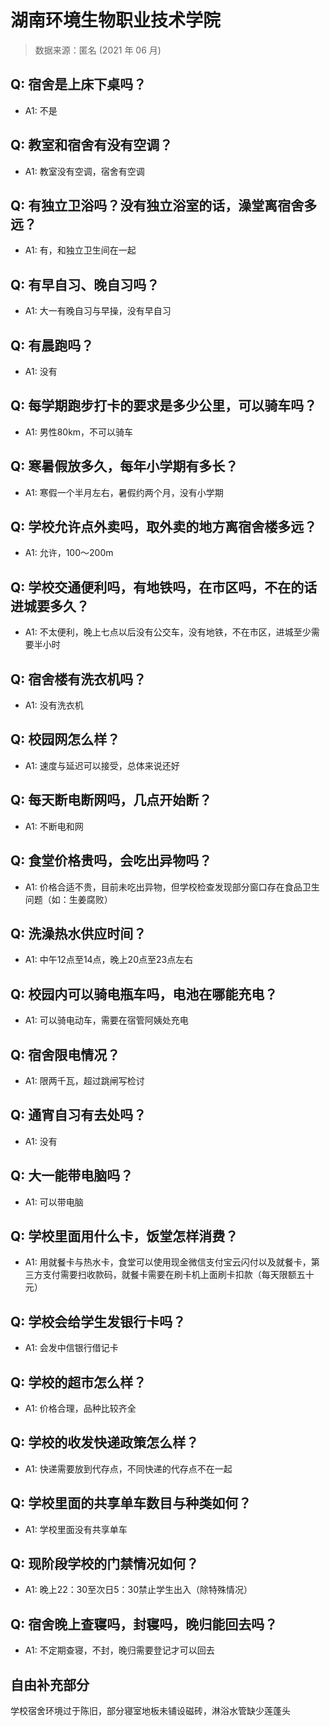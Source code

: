 # 湖南环境生物职业技术学院

> 数据来源：匿名 (2021 年 06 月)

## Q: 宿舍是上床下桌吗？

- A1: 不是

## Q: 教室和宿舍有没有空调？

- A1: 教室没有空调，宿舍有空调

## Q: 有独立卫浴吗？没有独立浴室的话，澡堂离宿舍多远？

- A1: 有，和独立卫生间在一起

## Q: 有早自习、晚自习吗？

- A1: 大一有晚自习与早操，没有早自习

## Q: 有晨跑吗？

- A1: 没有

## Q: 每学期跑步打卡的要求是多少公里，可以骑车吗？

- A1: 男性80km，不可以骑车

## Q: 寒暑假放多久，每年小学期有多长？

- A1: 寒假一个半月左右，暑假约两个月，没有小学期

## Q: 学校允许点外卖吗，取外卖的地方离宿舍楼多远？

- A1: 允许，100～200m

## Q: 学校交通便利吗，有地铁吗，在市区吗，不在的话进城要多久？

- A1: 不太便利，晚上七点以后没有公交车，没有地铁，不在市区，进城至少需要半小时

## Q: 宿舍楼有洗衣机吗？

- A1: 没有洗衣机

## Q: 校园网怎么样？

- A1: 速度与延迟可以接受，总体来说还好

## Q: 每天断电断网吗，几点开始断？

- A1: 不断电和网

## Q: 食堂价格贵吗，会吃出异物吗？

- A1: 价格合适不贵，目前未吃出异物，但学校检查发现部分窗口存在食品卫生问题（如：生姜腐败）

## Q: 洗澡热水供应时间？

- A1: 中午12点至14点，晚上20点至23点左右

## Q: 校园内可以骑电瓶车吗，电池在哪能充电？

- A1: 可以骑电动车，需要在宿管阿姨处充电

## Q: 宿舍限电情况？

- A1: 限两千瓦，超过跳闸写检讨

## Q: 通宵自习有去处吗？

- A1: 没有

## Q: 大一能带电脑吗？

- A1: 可以带电脑

## Q: 学校里面用什么卡，饭堂怎样消费？

- A1: 用就餐卡与热水卡，食堂可以使用现金微信支付宝云闪付以及就餐卡，第三方支付需要扫收款码，就餐卡需要在刷卡机上面刷卡扣款（每天限额五十元）

## Q: 学校会给学生发银行卡吗？

- A1: 会发中信银行借记卡

## Q: 学校的超市怎么样？

- A1: 价格合理，品种比较齐全

## Q: 学校的收发快递政策怎么样？

- A1: 快递需要放到代存点，不同快递的代存点不在一起

## Q: 学校里面的共享单车数目与种类如何？

- A1: 学校里面没有共享单车

## Q: 现阶段学校的门禁情况如何？

- A1: 晚上22：30至次日5：30禁止学生出入（除特殊情况）

## Q: 宿舍晚上查寝吗，封寝吗，晚归能回去吗？

- A1: 不定期查寝，不封，晚归需要登记才可以回去

## 自由补充部分

学校宿舍环境过于陈旧，部分寝室地板未铺设磁砖，淋浴水管缺少莲蓬头